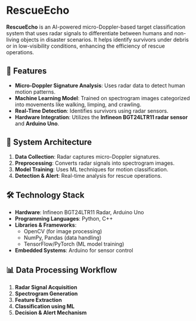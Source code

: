 # RescueEcho

**RescueEcho** is an AI-powered micro-Doppler-based target classification system that uses radar signals to differentiate between humans and non-living objects in disaster scenarios. It helps identify survivors under debris or in low-visibility conditions, enhancing the efficiency of rescue operations.

## 🚀 Features
- **Micro-Doppler Signature Analysis**: Uses radar data to detect human motion patterns.
- **Machine Learning Model**: Trained on spectrogram images categorized into movements like walking, limping, and crawling.
- **Real-Time Detection**: Identifies survivors using radar sensors.
- **Hardware Integration**: Utilizes the **Infineon BGT24LTR11 radar sensor** and **Arduino Uno**.

## 📌 System Architecture
1. **Data Collection**: Radar captures micro-Doppler signatures.
2. **Preprocessing**: Converts radar signals into spectrogram images.
3. **Model Training**: Uses ML techniques for motion classification.
4. **Detection & Alert**: Real-time analysis for rescue operations.

## 🛠️ Technology Stack
- **Hardware**: Infineon BGT24LTR11 Radar, Arduino Uno
- **Programming Languages**: Python, C++
- **Libraries & Frameworks**:
  - OpenCV (for image processing)
  - NumPy, Pandas (data handling)
  - TensorFlow/PyTorch (ML model training)
- **Embedded Systems**: Arduino for sensor control

## 📊 Data Processing Workflow
1. **Radar Signal Acquisition**
2. **Spectrogram Generation**
3. **Feature Extraction**
4. **Classification using ML**
5. **Decision & Alert Mechanism**
